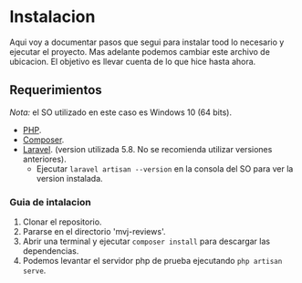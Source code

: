 # Instalacion

Aqui voy a documentar pasos que segui para instalar tood lo necesario y ejecutar el proyecto.
Mas adelante podemos cambiar este archivo de ubicacion. El objetivo es llevar cuenta de lo que hice hasta ahora.

## Requerimientos

*Nota:* el SO utilizado en este caso es Windows 10 (64 bits).

- [PHP](https://www.php.net/).
- [Composer](https://getcomposer.org/).
- [Laravel](https://laravel.com/). (version utilizada 5.8. No se recomienda utilizar versiones anteriores).
  - Ejecutar `laravel artisan --version` en la consola del SO para ver la version instalada.

### Guia de intalacion

1. Clonar el repositorio.
1. Pararse en el directorio 'mvj-reviews'.
1. Abrir una terminal y ejecutar `composer install` para descargar las dependencias.
1. Podemos levantar el servidor php de prueba ejecutando `php artisan serve`.
